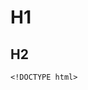 # H1 
## H2
	<!DOCTYPE html>
<html>
<head>
	<title>Markdown</title>
</head>
<body>
	
</body>
</html>